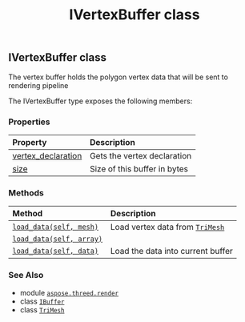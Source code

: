 ﻿---
title: IVertexBuffer class
second_title: Aspose.3D for Python via .NET API References
description: 
type: docs
weight: 220
url: /python-net/aspose.threed.render/ivertexbuffer/
is_root: false
---

## IVertexBuffer class

The vertex buffer holds the polygon vertex data that will be sent to rendering pipeline



The IVertexBuffer type exposes the following members:

### Properties
| Property | Description |
| :- | :- |
| [vertex_declaration](/3d/python-net/aspose.threed.render/ivertexbuffer/vertex_declaration) | Gets the vertex declaration |
| [size](/3d/python-net/aspose.threed.render/ivertexbuffer/size) | Size of this buffer in bytes |


### Methods
| Method | Description |
| :- | :- |
| [`load_data(self, mesh)`](/3d/python-net/aspose.threed.render/ivertexbuffer/load_data/#aspose.threed.entities.trimesh) | Load vertex data from [`TriMesh`](/3d/python-net/aspose.threed.entities/trimesh) |
| [`load_data(self, array)`](/3d/python-net/aspose.threed.render/ivertexbuffer/load_data/#array) |  |
| [`load_data(self, data)`](/3d/python-net/aspose.threed.render/ivertexbuffer/load_data/#bytes) | Load the data into current buffer |



### See Also
* module [`aspose.threed.render`](..)
* class [`IBuffer`](/3d/python-net/aspose.threed.render/ibuffer)
* class [`TriMesh`](/3d/python-net/aspose.threed.entities/trimesh)
